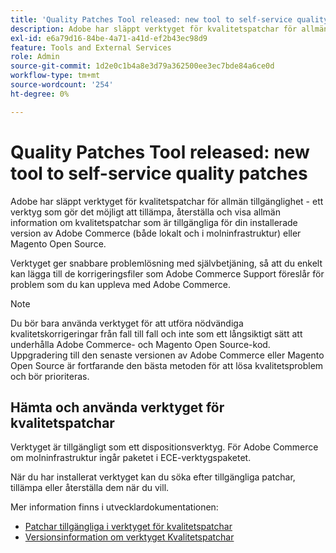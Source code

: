 ```yaml
---
title: 'Quality Patches Tool released: new tool to self-service quality patches'
description: Adobe har släppt verktyget för kvalitetspatchar för allmän tillgänglighet - ett verktyg som gör det möjligt att tillämpa, återställa och visa allmän information om kvalitetspatchar som är tillgängliga för din installerade version av Adobe Commerce (både lokalt och i molninfrastruktur) eller Magento Open Source.
exl-id: e6a79d16-84be-4a71-a41d-ef2b43ec98d9
feature: Tools and External Services
role: Admin
source-git-commit: 1d2e0c1b4a8e3d79a362500ee3ec7bde84a6ce0d
workflow-type: tm+mt
source-wordcount: '254'
ht-degree: 0%

---
```


# Quality Patches Tool released: new tool to self-service quality patches

Adobe har släppt verktyget för kvalitetspatchar för allmän tillgänglighet - ett verktyg som gör det möjligt att tillämpa, återställa och visa allmän information om kvalitetspatchar som är tillgängliga för din installerade version av Adobe Commerce (både lokalt och i molninfrastruktur) eller Magento Open Source.

Verktyget ger snabbare problemlösning med självbetjäning, så att du enkelt kan lägga till de korrigeringsfiler som Adobe Commerce Support föreslår för problem som du kan uppleva med Adobe Commerce.

>[!NOTE]
>
>Du bör bara använda verktyget för att utföra nödvändiga kvalitetskorrigeringar från fall till fall och inte som ett långsiktigt sätt att underhålla Adobe Commerce- och Magento Open Source-kod. Uppgradering till den senaste versionen av Adobe Commerce eller Magento Open Source är fortfarande den bästa metoden för att lösa kvalitetsproblem och bör prioriteras.

## Hämta och använda verktyget för kvalitetspatchar

Verktyget är tillgängligt som ett dispositionsverktyg. För Adobe Commerce om molninfrastruktur ingår paketet i ECE-verktygspaketet.

När du har installerat verktyget kan du söka efter tillgängliga patchar, tillämpa eller återställa dem när du vill.

Mer information finns i utvecklardokumentationen:

* [Patchar tillgängliga i verktyget för kvalitetspatchar](https://devdocs.magento.com/quality-patches/tool.html#patch-grid)
* [Versionsinformation om verktyget Kvalitetspatchar](https://devdocs.magento.com/quality-patches/release-notes.html)
